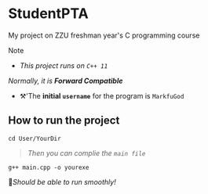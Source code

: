 # StudentPTA
My project on ZZU freshman year's C programming course 

> [!NOTE]
>
> - _This project runs on `C++ 11`_
> 
> _Normally, it is **Forward Compatible**_
> 
> - ⚒️'The **initial `username`** for the program is `MarkfuGod`

## How to run the project
```shell
cd User/YourDir
```
> _Then you can complie the `main file`_
```shell 
g++ main.cpp -o yourexe
```
🏃_Should be able to run smoothly!_


